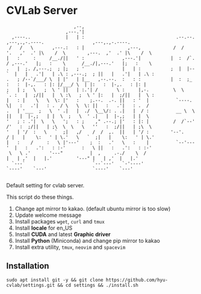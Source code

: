 # CVLab Server

```
                         ,--,                                                                                                  
                      ,---.'|                                                                                                  
  ,----..             |   | :                                  .--.--.       ,---,.,-.----.                  ,---,.,-.----.    
 /   /   \       ,---.:   : |                ,---,            /  /    '.   ,'  .' |\    /  \        ,---.  ,'  .' |\    /  \   
|   :     :     /__./||   ' :              ,---.'|           |  :  /`. / ,---.'   |;   :    \      /__./|,---.'   |;   :    \  
.   |  ;. /,---.;  ; |;   ; '              |   | :           ;  |  |--`  |   |   .'|   | .\ : ,---.;  ; ||   |   .'|   | .\ :  
.   ; /--`/___/ \  | |'   | |__   ,--.--.  :   : :           |  :  ;_    :   :  |-,.   : |: |/___/ \  | |:   :  |-,.   : |: |  
;   | ;   \   ;  \ ' ||   | :.'| /       \ :     |,-.         \  \    `. :   |  ;/||   |  \ :\   ;  \ ' |:   |  ;/||   |  \ :  
|   : |    \   \  \: |'   :    ;.--.  .-. ||   : '  |          `----.   \|   :   .'|   : .  / \   \  \: ||   :   .'|   : .  /  
.   | '___  ;   \  ' .|   |  ./  \__\/: . .|   |  / :          __ \  \  ||   |  |-,;   | |  \  ;   \  ' .|   |  |-,;   | |  \  
'   ; : .'|  \   \   ';   : ;    ," .--.; |'   : |: |         /  /`--'  /'   :  ;/||   | ;\  \  \   \   ''   :  ;/||   | ;\  \ 
'   | '/  :   \   `  ;|   ,/    /  /  ,.  ||   | '/ :        '--'.     / |   |    \:   ' | \.'   \   `  ;|   |    \:   ' | \.' 
|   :    /     :   \ |'---'    ;  :   .'   \   :    |          `--'---'  |   :   .':   : :-'      :   \ ||   :   .':   : :-'   
 \   \ .'       '---"          |  ,     .-./    \  /                     |   | ,'  |   |.'         '---" |   | ,'  |   |.'     
  `---`                         `--`---'   `-'----'                      `----'    `---'                 `----'    `---'       
                                                                                                                               
```

Default setting for cvlab server.

This script do these things.

1. Change apt mirror to kakao. (default ubuntu mirror is too slow)
2. Update welcome message
3. Install packages `wget`, `curl` and `tmux`
4. Install **locale** for en_US
5. Install **CUDA** and latest **Graphic driver**
6. Install **Python** (Miniconda) and change pip mirror to kakao
7. Install extra utility, `tmux`, `neovim` and `spacevim`


## Installation

```
sudo apt install git -y && git clone https://github.com/hyu-cvlab/settings.git && cd settings && ./install.sh
```

